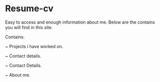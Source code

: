 # Resume-cv
Easy to access and enough information about me. Below are the contains you will find in this site.

Contains:

~ Projects i have worked on.

~ Contact details.

~ Contact Details.

~ About me.
